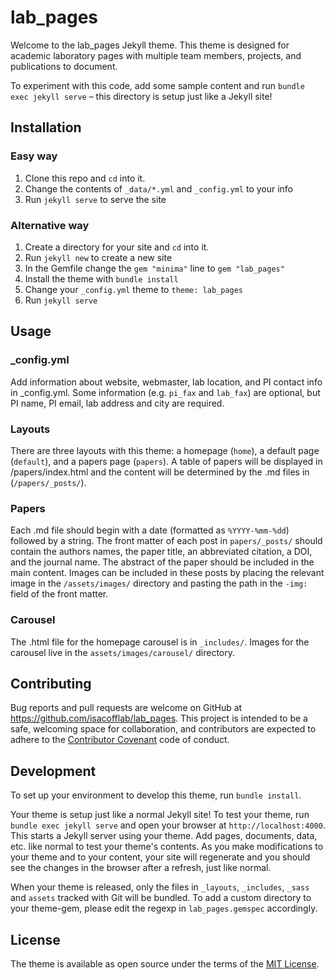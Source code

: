 # lab_pages

Welcome to the lab_pages Jekyll theme. This theme is designed for academic laboratory pages with multiple team members, projects, and publications to document.

To experiment with this code, add some sample content and run `bundle exec jekyll serve` – this directory is setup just like a Jekyll site!

## Installation

### Easy way
1. Clone this repo and `cd` into it. 
2. Change the contents of `_data/*.yml` and `_config.yml` to your info
3. Run `jekyll serve` to serve the site

### Alternative way
1. Create a directory for your site and `cd` into it.
2. Run `jekyll new` to create a new site
3. In the Gemfile change the `gem "minima"` line to `gem "lab_pages"`
4. Install the theme with `bundle install`
5. Change your `_config.yml` theme to `theme: lab_pages`
6. Run `jekyll serve`

## Usage

### _config.yml

Add information about website, webmaster, lab location, and PI contact info in _config.yml. Some information (e.g. `pi_fax` and `lab_fax`) are optional, but PI name, PI email, lab address and city are required. 

### Layouts

There are three layouts with this theme: a homepage (`home`), a default page (`default`), and a papers page (`papers`). A table of papers will be displayed in /papers/index.html and the content will be determined by the .md files in (`/papers/_posts/`). 

### Papers

Each .md file should begin with a date (formatted as `%YYYY-%mm-%dd`) followed by a string. The front matter of each post in `papers/_posts/` should contain the authors names, the paper title, an abbreviated citation, a DOI, and the journal name. The abstract of the paper should be included in the main content. Images can be included in these posts by placing the relevant image in the `/assets/images/` directory and pasting the path in the `-img:` field of the front matter.

### Carousel

The .html file for the homepage carousel is in `_includes/`. Images for the carousel live in the `assets/images/carousel/` directory.

## Contributing

Bug reports and pull requests are welcome on GitHub at https://github.com/isacofflab/lab_pages. This project is intended to be a safe, welcoming space for collaboration, and contributors are expected to adhere to the [Contributor Covenant](http://contributor-covenant.org) code of conduct.

## Development

To set up your environment to develop this theme, run `bundle install`.

Your theme is setup just like a normal Jekyll site! To test your theme, run `bundle exec jekyll serve` and open your browser at `http://localhost:4000`. This starts a Jekyll server using your theme. Add pages, documents, data, etc. like normal to test your theme's contents. As you make modifications to your theme and to your content, your site will regenerate and you should see the changes in the browser after a refresh, just like normal.

When your theme is released, only the files in `_layouts`, `_includes`, `_sass` and `assets` tracked with Git will be bundled.
To add a custom directory to your theme-gem, please edit the regexp in `lab_pages.gemspec` accordingly.

## License

The theme is available as open source under the terms of the [MIT License](https://opensource.org/licenses/MIT).

